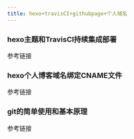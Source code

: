 ```yaml
---
title: hexo+travisCI+githubpage+个人域名
---
```


### hexo主题和TravisCI持续集成部署

参考链接

[1]: https://keep.xpoet.cn/2020/11/%E4%BD%BF%E7%94%A8-Travis-CI-%E8%87%AA%E5%8A%A8%E9%83%A8%E7%BD%B2-Hexo-%E9%9D%99%E6%80%81%E5%8D%9A%E5%AE%A2/

### hexo个人博客域名绑定CNAME文件

参考链接

[1]: https://blog.csdn.net/Wonz5130/article/details/82828761

### git的简单使用和基本原理

参考链接

[1]: https://juejin.cn/post/6926177331841073166





